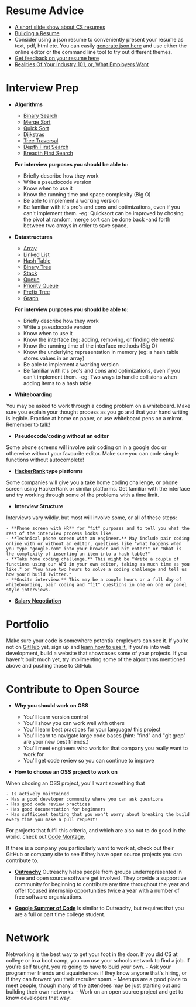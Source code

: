 # Resume Advice

- [A short slide show about CS resumes](http://www.cs.usfca.edu/~parrt/doc/resume.pdf)
- [Building a Resume](https://www.reddit.com/r/resumes/wiki/faq#wiki_building_a_resume)
- Consider using a json resume to conveniently present your resume as text, pdf, html etc. You can easily [generate json here](http://registry.jsonresume.org/) and use either the online editor or the command line tool to try out different themes.
- [Get feedback on your resume here](reddit.com/r/resumes)
- [Realities Of Your Industry 101, or, What Employers Want](http://www.kalzumeus.com/2011/10/28/dont-call-yourself-a-programmer/)

# Interview Prep

- **Algorithms**

	- [Binary Search](https://en.wikipedia.org/wiki/Binary_search_algorithm)
	- [Merge Sort](https://en.wikipedia.org/wiki/Merge_sort)
	- [Quick Sort](https://en.wikipedia.org/wiki/Quicksort)
	- [Dijkstras](https://en.wikipedia.org/wiki/Dijkstra%27s_algorithm)
	- [Tree Traversal](https://en.wikipedia.org/wiki/Tree_traversal)
	- [Depth First Search](https://en.wikipedia.org/wiki/Depth-first_search)
	- [Breadth First Search](https://en.wikipedia.org/wiki/Breadth-first_search)

	**For interview purposes you should be able to:**

	- Briefly describe how they work
	- Write a pseudocode version
	- Know when to use it
	- Know the running time and space complexity (Big O)
	- Be able to implement a working version
	- Be familiar with it's pro's and cons and optimizations, even if you can't implement them. -eg: Quicksort can be improved by chosing the pivot at random, merge sort can be done back -and forth between two arrays in order to save space.


- **Datastructures**

	- [Array](https://en.wikipedia.org/wiki/Array_data_structure)
	- [Linked List](https://en.wikipedia.org/wiki/Linked_list)
	- [Hash Table](https://en.wikipedia.org/wiki/Hash_table)
	- [Binary Tree](https://en.wikipedia.org/wiki/Binary_tree)
	- [Stack](https://en.wikipedia.org/wiki/Stack_(abstract_data_type))
	- [Queue](https://en.wikipedia.org/wiki/Queue_(abstract_data_type))
	- [Priority Queue](https://en.wikipedia.org/wiki/Priority_queue)
	- [Prefix Tree](https://en.wikipedia.org/wiki/Trie)
	- [Graph](https://en.wikipedia.org/wiki/Graph_(abstract_data_type))

	**For interview purposes you should be able to:**

	- Briefly describe how they work
	- Write a pseudocode version
	- Know when to use it
	- Know the interface (eg: adding, removing, or finding elements)
	- Know the running time of the interface methods (Big O)
	- Know the underlying representation in memory (eg: a hash table stores values in an array)
	- Be able to implement a working version
	- Be familiar with it's pro's and cons and optimizations, even if you can't implement them. -eg: Two ways to handle collisions when adding items to a hash table.

- **Whiteboarding**

You may be asked to work through a coding problem on a whiteboard. Make sure you explain your thought process as you go and that your hand writing is legible. Practice at home on paper, or use whiteboard pens on a mirror. Remember to talk!

- **Pseudocode/coding without an editor**

Some phone screens will involve pair coding on in a google doc or otherwise without your favourite editor. Make sure you can code simple functions without autocomplete! 

- **[HackerRank](https://www.hackerrank.com/) type platforms**

Some companies will give you a take home coding challenge, or phone screen using HackerRank or similar platforms. Get familiar with the interface and try working through some of the problems with a time limit.

- **Interview Structure**

Interviews vary wildly, but most will involve some, or all of these steps:

	- **Phone screen with HR** for "fit" purposes and to tell you what the rest of the interview process looks like.
	- **Technical phone screen with an engineer.** May include pair coding online with or without an editor, questions like "what happens when you type "google.com" into your browser and hit enter?" or "What is the complexity of inserting an item into a hash table?"
	- **Take home coding challenge.** This might be "Write a couple of functions using our API in your own editor, taking as much time as you like." or "You have two hours to solve a coding challenge and tell us how you'd build Twitter."
	- **Onsite interview.** This may be a couple hours or a full day of whiteboarding, pair coding and "fit" questions in one on one or panel style interviews.

- **[Salary Negotiation](http://www.kalzumeus.com/2012/01/23/salary-negotiation/)**


# Portfolio

Make sure your code is somewhere potential employers can see it. If you're not on [GitHub](https://github.com) yet, sign up and [learn how to use it.](https://try.github.io/levels/1/challenges/1) If you're into web development, build a website that showcases some of your projects. If you haven't built much yet, try implimenting some of the algorithms mentioned above and pushing those to GitHub.

# Contribute to Open Source

- **Why you should work on OSS**  
	- You'll learn version control
	- You'll show you can work well with others
	- You'll learn best practices for your language/ this project
	- You'll learn to navigate large code bases (hint: "find" and "git grep" are your new best friends.)
	- You'll meet engineers who work for that company you really want to work for
	- You'll get code review so you can continue to improve

- **How to choose an OSS project to work on**

When chosing an OSS project, you'll want something that

	- Is actively maintained 
	- Has a good developer community where you can ask questions
	- Has good code review practices
	- Has good documentation for beginners
	- Has sufficient testing that you won't worry about breaking the build every time you make a pull request!

For projects that fulfil this criteria, and which are also out to do good in the world, check out [Code Montage.](https://www.codemontage.com/)

If there is a company you particularly want to work at, check out their GitHub or company site to see if they have open source projects you can contribute to.

- **[Outreachy](https://www.gnome.org/outreachy/)** Outreachy helps people from groups underrepresented in free and open source software get involved. They provide a supportive community for beginning to contribute any time throughout the year and offer focused internship opportunities twice a year with a number of free software organizations.

- **[Google Summer of Code](https://www.google-melange.com/gsoc/homepage/google/gsoc2015)** Is similar to Outreachy, but requires that you are a full or part time college student.

# Network

Networking is the best way to get your foot in the door. If you did CS at college or in a boot camp, you can use your schools network to find a job. If you're self taught, you're going to have to buid your own.
	- Ask your programmer friends and aquaintences if they know anyone that's hiring, or if they can forward you their recruiter spam.
	- Meetups are a good place to meet people, though many of the attendees may be just starting out and building their own networks. 
	- Work on an open source project and get to know developers that way.












